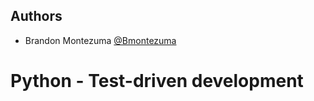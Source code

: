 ## Authors

- Brandon Montezuma [@Bmontezuma](https://github.com/Bmontezuma)

# Python - Test-driven development
